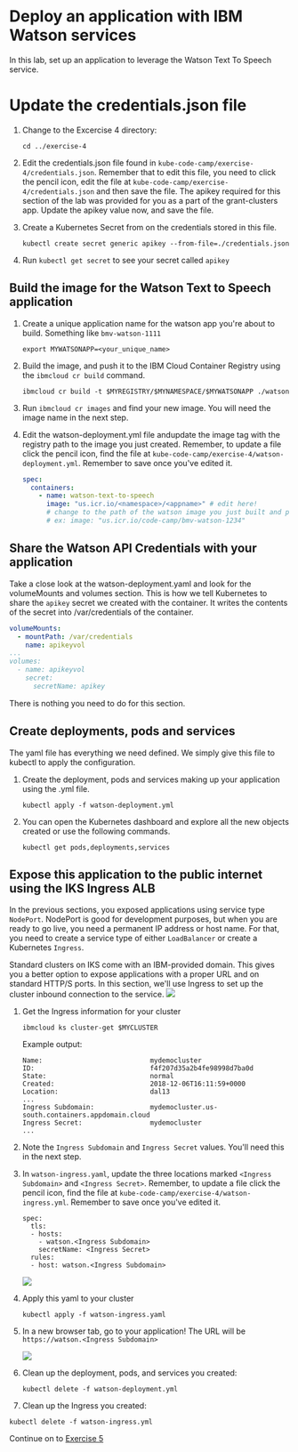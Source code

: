# Deploy an application with IBM Watson services

In this lab, set up an application to leverage the Watson Text To Speech service. 

# Update the credentials.json file
1. Change to the Excercise 4 directory:

    ```
    cd ../exercise-4
    ```

2. Edit the credentials.json file found in `kube-code-camp/exercise-4/credentials.json`. Remember that to edit this file, you need to click the pencil icon, edit the file at `kube-code-camp/exercise-4/credentials.json` and then save the file. The apikey required for this section of the lab was provided for you as a part of the grant-clusters app. Update the apikey value now, and save the file.

3. Create a Kubernetes Secret from on the credentials stored in this file.

    ```
    kubectl create secret generic apikey --from-file=./credentials.json 
    ```
4. Run `kubectl get secret` to see your secret called `apikey`


## Build the image for the Watson Text to Speech application

1. Create a unique application name for the watson app you're about to build. Something like `bmv-watson-1111`

    ```
    export MYWATSONAPP=<your_unique_name>
    ```

2. Build the image, and push it to the IBM Cloud Container Registry using the `ibmcloud cr build` command.

   ```
   ibmcloud cr build -t $MYREGISTRY/$MYNAMESPACE/$MYWATSONAPP ./watson
   ```
3. Run `ibmcloud cr images` and find your new image. You will need the image name in the next step.

3. Edit the watson-deployment.yml file andupdate the image tag with the registry path to the image you just created. Remember, to update a file click the pencil icon, find the file at `kube-code-camp/exercise-4/watson-deployment.yml`. Remember to save once you've edited it.

    ```yml
    spec:
      containers:
        - name: watson-text-to-speech
          image: "us.icr.io/<namespace>/<appname>" # edit here!
          # change to the path of the watson image you just built and pushed
          # ex: image: "us.icr.io/code-camp/bmv-watson-1234"
    ```

## Share the Watson API Credentials with your application
Take a close look at the watson-deployment.yaml and look for the volumeMounts and volumes section. This is how we tell Kubernetes to share the `apikey` secret we created with the container. It writes the contents of the secret into /var/credentials of the container.

  ```yml
  volumeMounts:
    - mountPath: /var/credentials
      name: apikeyvol
  ...
  volumes:
    - name: apikeyvol
      secret:
        secretName: apikey
  ```
There is nothing you need to do for this section.

## Create deployments, pods and services
The yaml file has everything we need defined. We simply give this file to kubectl to apply the configuration.

1. Create the deployment, pods and services making up your application using the .yml file.

   ```
   kubectl apply -f watson-deployment.yml
   ```
1. You can open the Kubernetes dashboard and explore all the new objects created or use the following commands.

   ```
   kubectl get pods,deployments,services
   ```

## Expose this application to the public internet using the IKS Ingress ALB

In the previous sections, you exposed applications using service type `NodePort`. NodePort is good for development purposes, but when you are ready to go live, you need a permanent IP address or host name. For that, you need to create a service type of either `LoadBalancer` or create a Kubernetes `Ingress`.

Standard clusters on IKS come with an IBM-provided domain. This gives you a better option to expose applications with a proper URL and on standard HTTP/S ports. In this section, we'll use Ingress to set up the cluster inbound connection to the service.
![](https://cloud.ibm.com/docs-content/v1/content/4fb01670d36e2a82c7b5e9c5ff5a93068dbf2826/tutorials/images/solution2/Ingress.png)

1. Get the Ingress information for your cluster

    ```
    ibmcloud ks cluster-get $MYCLUSTER
    ```
    Example output:
    ```
    Name:                           mydemocluster
    ID:                             f4f207d35a2b4fe98998d7ba0d
    State:                          normal
    Created:                        2018-12-06T16:11:59+0000
    Location:                       dal13
    ...
    Ingress Subdomain:              mydemocluster.us-south.containers.appdomain.cloud
    Ingress Secret:                 mydemocluster
    ...
    ```
    
2. Note the `Ingress Subdomain` and `Ingress Secret` values. You'll need this in the next step.
3. In `watson-ingress.yaml`, update the three locations marked `<Ingress Subdomain>` and `<Ingress Secret>`. Remember, to update a file click the pencil icon, find the file at `kube-code-camp/exercise-4/watson-ingress.yml`. Remember to save once you've edited it.
    ```
    spec:
      tls:
      - hosts:
        - watson.<Ingress Subdomain>
        secretName: <Ingress Secret>
      rules:
      - host: watson.<Ingress Subdomain>
      ```
    
    ![](../README_images/watson-ingress.png)
    
4. Apply this yaml to your cluster
    ```
    kubectl apply -f watson-ingress.yaml
    ```
4. In a new browser tab, go to your application! The URL will be `https://watson.<Ingress Subdomain>`

    ![](../README_images/watson-tts.png)
    
4. Clean up the deployment, pods, and services you created:

    ```
    kubectl delete -f watson-deployment.yml
    ```
5. Clean up the Ingress you created:

 ```
 kubectl delete -f watson-ingress.yml
 ```

Continue on to [Exercise 5](../exercise-5/README.md)
